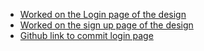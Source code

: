 - [Worked on the Login page of the design](https://www.figma.com/file/Uli9IZeFBp4ZlCe46ui6dI/Team-17_my_cms?node-id=2326%3A4851)
- [Worked on the sign up page of the design](https://www.figma.com/file/Uli9IZeFBp4ZlCe46ui6dI/Team-17_my_cms?node-id=2326%3A4851)
- [Github link to commit login page](https://github.com/zuri-training/Proj_team_17_my_cms/commit/3cb956d32aa2001490d66e209fbddcbb6ec1e75c) 
